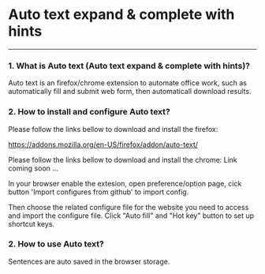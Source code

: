 Auto text expand & complete with hints <a name="TOP"></a>
===================

- - - - 
### 1. What is Auto text (Auto text expand & complete with hints)? 

   Auto text is an firefox/chrome extension to automate office work, such as automatically fill and submit web form, then automaticall download results.
    
### 2. How to install and configure Auto text?

   Please follow the links bellow to download and install the firefox: 
   
   https://addons.mozilla.org/en-US/firefox/addon/auto-text/
   
   Please follow the links bellow to download and install the chrome: 
   Link coming soon ...
   
   In your browser enable the extesion, open preference/option page, cick button 'Import configures from github' to import config.

   Then choose the related configure file for the website you need to access and import the configure file. Click "Auto fill" and "Hot key" button to set up shortcut keys.

### 2. How to use Auto text?   
   Sentences are auto saved in the browser storage. 
   
      

